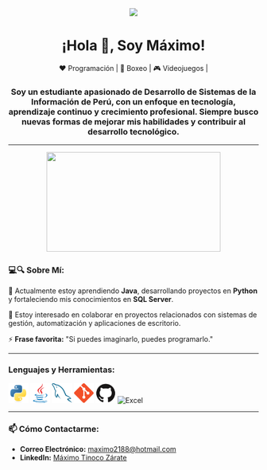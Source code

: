 <div id="header" align="center">
    <img src="https://media.giphy.com/media/u2pmTWUi0MXjyrMaVj/giphy.gif" width="220">
    <h1 align="center">¡Hola 👋, Soy Máximo!</h1>
    ❤️ Programación | 🥊 Boxeo | 🎮 Videojuegos |
    <h3 align="center">Soy un estudiante apasionado de <strong>Desarrollo de Sistemas de la Información</strong> de Perú, con un enfoque en tecnología, aprendizaje continuo y crecimiento profesional. Siempre busco nuevas formas de mejorar mis habilidades y contribuir al desarrollo tecnológico.</h3>
</div>

---

<div id="about-me" align="center">
    <img src="https://media.giphy.com/media/g4sCZhKykg1z2/giphy.gif" width="350" height="200">
</div>

### 💻🔍 Sobre Mí:

🌱 Actualmente estoy aprendiendo **Java**, desarrollando proyectos en **Python** y fortaleciendo mis conocimientos en **SQL Server**.  

🎯 Estoy interesado en colaborar en proyectos relacionados con sistemas de gestión, automatización y aplicaciones de escritorio.  

⚡ **Frase favorita:** "Si puedes imaginarlo, puedes programarlo."

---

<div align="left">
    <h3>Lenguajes y Herramientas:</h3>
    <div>
        <img src="https://github.com/devicons/devicon/blob/master/icons/python/python-original.svg" title="Python" alt="Python" width="40" height="40">
        <img src="https://github.com/devicons/devicon/blob/master/icons/java/java-original.svg" title="Java" alt="Java" width="40" height="40">
        <img src="https://github.com/devicons/devicon/blob/master/icons/mysql/mysql-original.svg" title="SQL Server" alt="SQL Server" width="40" height="40">
        <img src="https://github.com/devicons/devicon/blob/master/icons/git/git-original.svg" title="Git" alt="Git" width="40" height="40">
        <img src="https://github.com/devicons/devicon/blob/master/icons/github/github-original.svg" title="GitHub" alt="GitHub" width="40" height="40">
        <img src="https://upload.wikimedia.org/wikipedia/commons/7/7e/Excel_2019-logo.svg" title="Excel" alt="Excel" width="40" height="40">
    </div>
</div>

---

### 📫 Cómo Contactarme:

- **Correo Electrónico:** maximo2188@hotmail.com  
- **LinkedIn:** [Máximo Tinoco Zárate](https://www.linkedin.com/in/maximotz/) 
